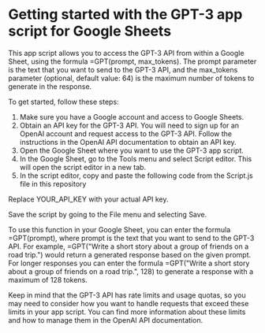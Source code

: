 # Getting started with the GPT-3 app script for Google Sheets
This app script allows you to access the GPT-3 API from within a Google Sheet, using the formula =GPT(prompt, max_tokens). The prompt parameter is the text that you want to send to the GPT-3 API, and the max_tokens parameter (optional, default value: 64) is the maximum number of tokens to generate in the response.

To get started, follow these steps:

1. Make sure you have a Google account and access to Google Sheets.
2. Obtain an API key for the GPT-3 API. You will need to sign up for an OpenAI account and request access to the GPT-3 API. Follow the instructions in the OpenAI API documentation to obtain an API key.
3. Open the Google Sheet where you want to use the GPT-3 app script.
4. In the Google Sheet, go to the Tools menu and select Script editor. This will open the script editor in a new tab.
5. In the script editor, copy and paste the following code from the Script.js file in this repository

Replace YOUR_API_KEY with your actual API key.

Save the script by going to the File menu and selecting Save.

To use this function in your Google Sheet, you can enter the formula =GPT(prompt), where prompt is the text that you want to send to the GPT-3 API. For example, =GPT("Write a short story about a group of friends on a road trip.") would return a generated response based on the given prompt. For longer responses you can enter the formula =GPT("Write a short story about a group of friends on a road trip.", 128) to generate a response with a maximum of 128 tokens.

Keep in mind that the GPT-3 API has rate limits and usage quotas, so you may need to consider how you want to handle requests that exceed these limits in your app script. You can find more information about these limits and how to manage them in the OpenAI API documentation.
